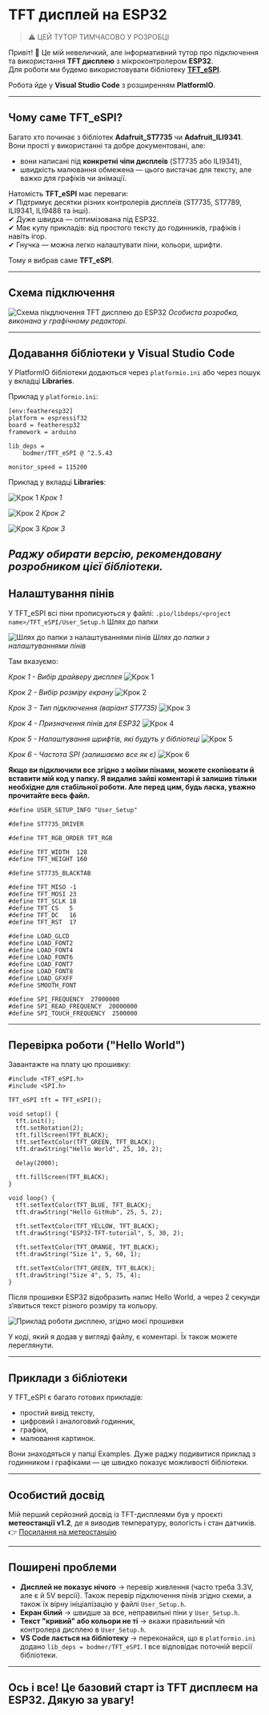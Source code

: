 # TFT дисплей на ESP32
> ⚠️ ЦЕЙ ТУТОР ТИМЧАСОВО У РОЗРОБЦІ  

Привіт! 👋 Це мій невеличкий, але інформативний тутор про підключення та використання **TFT дисплею** з мікроконтролером **ESP32**.  
Для роботи ми будемо використовувати бібліотеку **[TFT_eSPI](https://github.com/Bodmer/TFT_eSPI)**.  

Робота йде у **Visual Studio Code** з розширенням **PlatformIO**.

---

## Чому саме TFT_eSPI?

Багато хто починає з бібліотек **Adafruit_ST7735** чи **Adafruit_ILI9341**. Вони прості у використанні та добре документовані, але:  
- вони написані під **конкретні чіпи дисплеїв** (ST7735 або ILI9341),  
- швидкість малювання обмежена — цього вистачає для тексту, але важко для графіків чи анімації.  

Натомість **TFT_eSPI** має переваги:  
✔ Підтримує десятки різних контролерів дисплеїв (ST7735, ST7789, ILI9341, ILI9488 та інші).  
✔ Дуже швидка — оптимізована під ESP32.  
✔ Має купу прикладів: від простого тексту до годинників, графіків і навіть ігор.  
✔ Гнучка — можна легко налаштувати піни, кольори, шрифти.  

Тому я вибрав саме **TFT_eSPI**.

---

## Схема підключення

![Схема пікдлючення TFT дисплею до ESP32](images_2.0/Sh_TFT_V2(final).png)
*Особиста розробка, виконана у графічному редакторі.*

---

## Додавання бібліотеки у Visual Studio Code

У PlatformIO бібліотеки додаються через `platformio.ini` або через пошук у вкладці **Libraries**.  

Приклад у `platformio.ini`:  

```
[env:featheresp32]
platform = espressif32
board = featheresp32
framework = arduino

lib_deps =
    bodmer/TFT_eSPI @ ^2.5.43

monitor_speed = 115200
```
Приклад у вкладці **Libraries**:

![Крок 1](images_2.0/tutorVS_1.png)
*Крок 1*

![Крок 2](images_2.0/tutorVS_1.1.png)
*Крок 2*

![Крок 3](images_2.0/tutorVS_1.2.png)
*Крок 3*

*Раджу обирати версію, рекомендовану розробником цієї бібліотеки.*
---

## Налаштування пінів

У TFT_eSPI всі піни прописуються у файлі:
`.pio/libdeps/<project name>/TFT_eSPI/User_Setup.h`
Шлях до папки

![Шлях до папки з налаштуваннями пінів](images_2.0/VS_Lib_2.0.png)
*Шлях до папки з налаштуваннями пінів*

Там вказуємо:

*Крок 1 - Вибір драйверу дисплея*
![Крок 1](images_2.0/VS_1.jpg)

*Крок 2 - Вибір розміру екрану*
![Крок 2](images_2.0/VS_2.jpg)

*Крок 3 - Тип підключення (варіант ST7735)*
![Крок 3](images_2.0/VS_3.jpg)

*Крок 4 - Призначення пінів для ESP32*
![Крок 4](images_2.0/VS_4.jpg)

*Крок 5 - Налаштування шрифтів, які будуть у бібліотеці*
![Крок 5](images_2.0/VS_5.jpg)

*Крок 6 - Частота SPI (залишаємо все як є)*
![Крок 6](images_2.0/VS_6.jpg)

**Якщо ви підключили все згідно з моїми пінами, можете скопіювати й вставити мій код у папку. Я видалив зайві коментарі й залишив тільки необхідне для стабільної роботи. Але перед цим, будь ласка, уважно прочитайте весь файл.**

```С++
#define USER_SETUP_INFO "User_Setup"

#define ST7735_DRIVER      

#define TFT_RGB_ORDER TFT_RGB  

#define TFT_WIDTH  128
#define TFT_HEIGHT 160

#define ST7735_BLACKTAB

#define TFT_MISO -1
#define TFT_MOSI 23
#define TFT_SCLK 18
#define TFT_CS   5  
#define TFT_DC   16  
#define TFT_RST  17  

#define LOAD_GLCD   
#define LOAD_FONT2  
#define LOAD_FONT4  
#define LOAD_FONT6  
#define LOAD_FONT7  
#define LOAD_FONT8  
#define LOAD_GFXFF  
#define SMOOTH_FONT

#define SPI_FREQUENCY  27000000
#define SPI_READ_FREQUENCY  20000000
#define SPI_TOUCH_FREQUENCY  2500000
```
---

## Перевірка роботи ("Hello World")
Завантажте на плату цю прошивку:
```С++
#include <TFT_eSPI.h>
#include <SPI.h>

TFT_eSPI tft = TFT_eSPI(); 

void setup() {
  tft.init();
  tft.setRotation(2);
  tft.fillScreen(TFT_BLACK);
  tft.setTextColor(TFT_GREEN, TFT_BLACK); 
  tft.drawString("Hello World", 25, 10, 2); 

  delay(2000);

  tft.fillScreen(TFT_BLACK);
}

void loop() {
  tft.setTextColor(TFT_BLUE, TFT_BLACK); 
  tft.drawString("Hello GitHub", 25, 5, 2);

  tft.setTextColor(TFT_YELLOW, TFT_BLACK); 
  tft.drawString("ESP32-TFT-tutorial", 5, 30, 2);

  tft.setTextColor(TFT_ORANGE, TFT_BLACK); 
  tft.drawString("Size 1", 5, 60, 1);

  tft.setTextColor(TFT_GREEN, TFT_BLACK); 
  tft.drawString("Size 4", 5, 75, 4);
}
```
Після прошивки ESP32 відобразить напис Hello World, а через 2 секунди з’явиться текст різного розміру та кольору.

![Приклад роботи дисплею, згідно моєї прошивки](images_2.0/Example_disp.jpg)

У коді, який я додав у вигляді файлу, є коментарі. Їх також можете переглянути.

---

## Приклади з бібліотеки

У TFT_eSPI є багато готових прикладів:
- простий вивід тексту,
- цифровий і аналоговий годинник,
- графіки,
- малювання картинок.

Вони знаходяться у папці Examples. Дуже раджу подивитися приклад з годинником і графіками — це швидко показує можливості бібліотеки.

---

## Особистий досвід

Мій перший серйозний досвід із TFT-дисплеями був у проєкті **метеостанції v1.2**, де я виводив температуру, вологість і стан датчиків.  
👉 [Посилання на метеостанцію](https://github.com/VlaVi21/ESP-NOW_MeteoStation_v1.2) 

---

## Поширені проблеми
- **Дисплей не показує нічого** → перевір живлення (часто треба 3.3V, але є й 5V версії). Також перевір підключення пінів згідно схеми, а також їх вірну ініціалізацію у файлі `User_Setup.h`.
- **Екран білий** → швидше за все, неправильні піни у `User_Setup.h`.
- **Текст "кривий" або кольори не ті** → вкажи правильний чіп контролера дисплею в `User_Setup.h`.  
- **VS Code лається на бібліотеку** → переконайся, що в `platformio.ini` додано `lib_deps = bodmer/TFT_eSPI`. І все відповідає поточній версії бібліотеки.  

---

## Ось і все! Це базовий старт із TFT дисплеєм на ESP32. Дякую за увагу!
